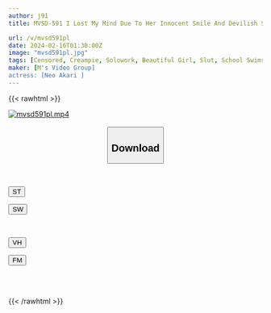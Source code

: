 ```yaml
---
author: j91
title: MVSD-591 I Lost My Mind Due To Her Innocent Smile And Devilish Seduction...A Beautiful Trainer Who Seduces A Middle-aged Man With Her Skillful Slutty Techniques And Naughty Waist Movements.Reverse NTR Akari Neo

url: /v/mvsd591pl
date: 2024-02-16T01:30:00Z
image: "mvsd591pl.jpg"
tags: [Censored, Creampie, Solowork, Beautiful Girl, Slut, School Swimsuit, Cuckold	]
maker: [M's Video Group]
actress: [Neo Akari ]
---
```



{{< rawhtml >}}

<div class="video" data-videoid="2Vlo7qa8wYhZr84">
    <a href="javascript:;">
        <img src="/v/mvsd591pl/mvsd591pl.jpg" width="WIDTH" height="HEIGHT" alt="mvsd591pl.mp4" loading="lazy">
    </a>
</div>

<script type="text/javascript" src="https://j91.asia/asset/on-demand-st.js"></script>

<br>
  <link rel="stylesheet" href="https://j91.asia/asset/bs5.css">
  
  <center>
  <button class="btn btn-primary" type="button" data-bs-toggle="collapse" data-bs-target=".multi-collapse" aria-expanded="false" aria-controls="multiCollapseExample1 multiCollapseExample2"><h2>Download</h2></button></center>
</p>
<div class="row">
  <div class="col">
    <div class="collapse multi-collapse" id="multiCollapseExample1">
      <div class="card card-body">
	      	      <br>
<div class="buttons">  
<p><a href="https://streamtape.to/v/2Vlo7qa8wYhZr84" target="_blank"><button class="btn-hover color-3"><i class="fa fa-download"></i> ST</button></a></p>
<p><a href="https://cdnwish.com/ni82fo4chhof" target="_blank"><button class="btn-hover color-2"><i class="fa fa-download"></i> SW</button></a></p></div>
    </div>
  </div>
</div>
  <div class="col">
    <div class="collapse multi-collapse" id="multiCollapseExample2">
      <div class="card card-body">
	      <br>
<div class="buttons">
<p><a href="https://vidhidepro.com/f/z5ymxb1zy7t3" target="_blank"><button class="btn-hover color-9"><i class="fa fa-download"></i> VH</button></a></p>
<p><a href="https://filemoon.sx/d/0af4i9p9iojz"><button class="btn-hover color-8"><i class="fa fa-download"></i> FM</button></a></p></div>
<br><br>
      </div>
    </div>
  </div>
</div>

{{< /rawhtml >}}